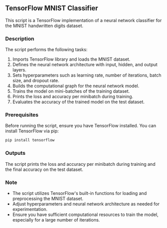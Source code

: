 ## TensorFlow MNIST Classifier

This script is a TensorFlow implementation of a neural network classifier for the MNIST handwritten digits dataset.

### Description

The script performs the following tasks:

1. Imports TensorFlow library and loads the MNIST dataset.
2. Defines the neural network architecture with input, hidden, and output layers.
3. Sets hyperparameters such as learning rate, number of iterations, batch size, and dropout rate.
4. Builds the computational graph for the neural network model.
5. Trains the model on mini-batches of the training dataset.
6. Prints the loss and accuracy per minibatch during training.
7. Evaluates the accuracy of the trained model on the test dataset.

### Prerequisites

Before running the script, ensure you have TensorFlow installed. You can install TensorFlow via pip:

```bash
pip install tensorflow
```

### Outputs

The script prints the loss and accuracy per minibatch during training and the final accuracy on the test dataset.

### Note

- The script utilizes TensorFlow's built-in functions for loading and preprocessing the MNIST dataset.
- Adjust hyperparameters and neural network architecture as needed for experimentation.
- Ensure you have sufficient computational resources to train the model, especially for a large number of iterations.
